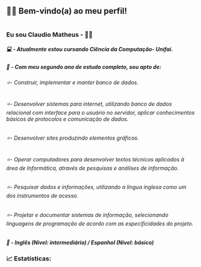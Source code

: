 ## 👋🏻 Bem-vindo(a) ao meu perfil!


#
 


### Eu sou Claudio Matheus - 🧑🏻‍

##### 💻 - Atualmente estou cursando Ciência da Computação- Unifai. 

##### 📑 - Com meu segundo ano de estudo completo, sou apto de: 

###### ⭐- Construir, implementar e manter banco de dados. 

###### ⭐- Desenvolver sistemas para internet, utilizando banco de dados relacional com interface para o usuário no servidor, aplicar conhecimentos básicos de protocolos e comunicação de dados.

###### ⭐- Desenvolver sites produzindo elementos gráficos. 

###### ⭐- Operar computadores para desenvolver textos técnicos aplicados à área de Informática, através de pesquisas e análises de informação. 

###### ⭐- Pesquisar dados e informações, utilizando a língua inglesa como um dos instrumentos de acesso.

###### ⭐- Projetar e documentar sistemas de informação, selecionando linguagens de programação de acordo com as especificidades do projeto.

##### 👅 - Inglês (Nivel: intermediário) / Espanhol (Nivel: básico)


### 📈 Estatísticas:

 <div align="center">
  <a href="https://github.com/ClaudioMatheusDev">
   </div>
  
# 
